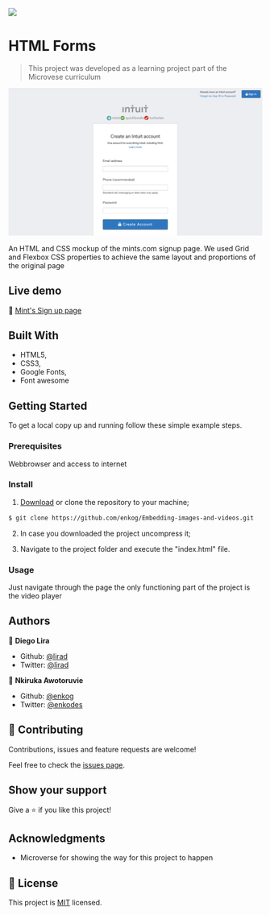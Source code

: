 ![](https://img.shields.io/badge/Microverse-blueviolet)

# HTML Forms

> This project was developed as a learning project part of the Microvese curriculum

![screenshot](./images/screenshot.png)

An HTML and CSS mockup of the mints.com signup page. We used Grid and Flexbox CSS properties to achieve the same layout and proportions of the original page

## Live demo

🔗 [Mint's Sign up page](https://raw.githack.com/lirad/html-forms/features/index.html)

## Built With

- HTML5,
- CSS3,
- Google Fonts,
- Font awesome


## Getting Started

To get a local copy up and running follow these simple example steps.

### Prerequisites

Webbrowser and access to internet

### Install

1) [Download](https://github.com/enkog/Embedding-images-and-videos/archive/master.zip) or clone the repository to your machine;

```sh
$ git clone https://github.com/enkog/Embedding-images-and-videos.git 
```

2) In case you downloaded the project uncompress it;

3) Navigate to the project folder and execute the "index.html" file.

### Usage

Just navigate through the page the only functioning part of the project is the video player

## Authors

👤 **Diego Lira**

- Github: [@lirad](https://github.com/lirad)
- Twitter: [@lirad](https://twitter.com/lirad)


👤 **Nkiruka Awotoruvie**

- Github: [@enkog](https://github.com/enkog)
- Twitter: [@enkodes](https://twitter.com/enkodes)


## 🤝 Contributing

Contributions, issues and feature requests are welcome!

Feel free to check the [issues page](issues/).

## Show your support

Give a ⭐️ if you like this project!

## Acknowledgments

- Microverse for showing the way for this project to happen

## 📝 License

This project is [MIT](lic.url) licensed.
